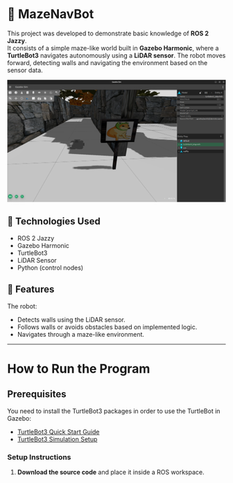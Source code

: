 # 🧭 MazeNavBot

This project was developed to demonstrate basic knowledge of **ROS 2 Jazzy**.  
It consists of a simple maze-like world built in **Gazebo Harmonic**, where a **TurtleBot3** navigates autonomously using a **LiDAR sensor**. The robot moves forward, detecting walls and navigating the environment based on the sensor data.

<p align="center">
  <img src="image.png" alt="mundo" />
</p>

## 🧪 Technologies Used
- ROS 2 Jazzy
- Gazebo Harmonic
- TurtleBot3
- LiDAR Sensor
- Python (control nodes)

## 🚀 Features
The robot:
- Detects walls using the LiDAR sensor.
- Follows walls or avoids obstacles based on implemented logic.
- Navigates through a maze-like environment.

---

# **How to Run the Program**  

## **Prerequisites**  

You need to install the TurtleBot3 packages in order to use the TurtleBot in Gazebo:
- [TurtleBot3 Quick Start Guide](https://emanual.robotis.com/docs/en/platform/turtlebot3/quick-start/)
- [TurtleBot3 Simulation Setup](https://emanual.robotis.com/docs/en/platform/turtlebot3/simulation/)

### Setup Instructions  

1. **Download the source code** and place it inside a ROS workspace.  


